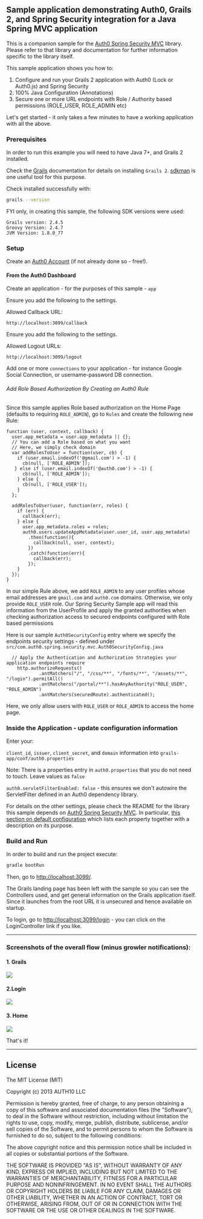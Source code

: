 ## Sample application demonstrating Auth0, Grails 2, and Spring Security integration for a Java Spring MVC application

This is a companion sample for the [Auth0 Spring Security MVC](https://github.com/auth0/auth0-spring-security-mvc) library.
Please refer to that library and documentation for further information specific to the library itself.

This sample application shows you how to:

 1. Configure and run your Grails 2 application with Auth0 (Lock or Auth0.js) and Spring Security
 2. 100% Java Configuration (Annotations)
 3. Secure one or more URL endpoints with Role / Authority based permissions (ROLE_USER, ROLE_ADMIN etc)

Let's get started - it only takes a few minutes to have a working application with all the above.

### Prerequisites

In order to run this example you will need to have Java 7+, and Grails 2 installed.

Check the [Grails](https://grails.org/) documentation for details on installing `Grails 2`.
[sdkman](http://sdkman.io/) is one useful tool for this purpose.

Check installed successfully with:

```sh
grails --version
```

FYI only, in creating this sample, the following SDK versions were used:

 ```
Grails version: 2.4.5
Groovy Version: 2.4.7
JVM Version: 1.8.0_77
 ```

### Setup

Create an [Auth0 Account](https://auth0.com) (if not already done so - free!).


#### From the Auth0 Dashboard

Create an application - for the purposes of this sample - `app`

Ensure you add the following to the settings.

Allowed Callback URL:

```
http://localhost:3099/callback
```

Ensure you add the following to the settings.

Allowed Logout URLs:

```
http://localhost:3099/logout
```

Add one or more `connections` to your application - for instance Google Social Connection,
or username-password DB connection.


###### Add Role Based Authorization By Creating an Auth0 Rule


Since this sample applies Role based authorization on the Home Page (defaults to requiring `ROLE_ADMIN`), go to `Rules`
and create the following new Rule:

```
function (user, context, callback) {
  user.app_metadata = user.app_metadata || {};
  // You can add a Role based on what you want
  // Here, we simply check domain
  var addRolesToUser = function(user, cb) {
    if (user.email.indexOf('@gmail.com') > -1) {
      cb(null, ['ROLE_ADMIN']);
   } else if (user.email.indexOf('@auth0.com') > -1) {
      cb(null, ['ROLE_ADMIN']);
    } else {
      cb(null, ['ROLE_USER']);
    }
  };

  addRolesToUser(user, function(err, roles) {
    if (err) {
      callback(err);
    } else {
      user.app_metadata.roles = roles;
      auth0.users.updateAppMetadata(user.user_id, user.app_metadata)
        .then(function(){
          callback(null, user, context);
        })
        .catch(function(err){
          callback(err);
        });
    }
  });
}
```

In our simple Rule above, we add `ROLE_ADMIN` to any user profiles whose email addresses are `gmail.com` and `auth0.com` domains.
Otherwise, we only provide `ROLE_USER` role. Our Spring Security Sample app will read this information from the UserProfile and apply
the granted authorities when checking authorization access to secured endpoints configured with Role based permissions

Here is our sample `Auth0SecurityConfig` entry where we specify the endpoints security settings -
defined under `src/com.auth0.spring.security.mvc.Auth0SecurityConfig.java`


```
  // Apply the Authentication and Authorization Strategies your application endpoints require
    http.authorizeRequests()
            .antMatchers("/", "/css/**", "/fonts/**", "/assets/**", "/login").permitAll()
            .antMatchers("/portal/**").hasAnyAuthority("ROLE_USER", "ROLE_ADMIN")
            .antMatchers(securedRoute).authenticated();
```

Here, we only allow users with `ROLE_USER` or `ROLE_ADMIN` to access the home page.


### Inside the Application - update configuration information

Enter your:

`client_id`, `issuer`, `client_secret`, and `domain` information into `grails-app/conf/auth0.properties`

Note: There is a properties entry in `auth0.properties` that you do not need to touch. Leave values as `false`

`auth0.servletFilterEnabled: false` - this ensures we don't autowire the ServletFilter defined in an Auth0 dependency
library.

For details on the other settings, please check the README for the library this sample depends on  [Auth0 Spring Security MVC](https://github.com/auth0/auth0-spring-security-mvc).
In particular, [this section on default configuration](https://github.com/auth0/auth0-spring-security-mvc#default-configuration) which lists each property together with a
description on its purpose.

### Build and Run

In order to build and run the project execute:

```sh
gradle bootRun
```

Then, go to [http://localhost:3099/](http://localhost:3099/).

The Grails landing page has been left with the sample so you can see the Controllers used, and get general information
on the Grails application itself. Since it launches from the root URL it is unsecured and hence available on startup.

To login, go to [http://localhost:3099/login](http://localhost:3099/login) - you can click on the LoginController link if you like.

---

### Screenshots of the overall flow (minus growler notifications):


#### 1. Grails

![](img/3.grails.jpg)

#### 2.Login

![](img/1.login.jpg)

#### 3. Home

![](img/2.home.jpg)

That's it!

---


## License

The MIT License (MIT)

Copyright (c) 2013 AUTH10 LLC

Permission is hereby granted, free of charge, to any person obtaining a copy
of this software and associated documentation files (the "Software"), to deal
in the Software without restriction, including without limitation the rights
to use, copy, modify, merge, publish, distribute, sublicense, and/or sell
copies of the Software, and to permit persons to whom the Software is
furnished to do so, subject to the following conditions:

The above copyright notice and this permission notice shall be included in
all copies or substantial portions of the Software.

THE SOFTWARE IS PROVIDED "AS IS", WITHOUT WARRANTY OF ANY KIND, EXPRESS OR
IMPLIED, INCLUDING BUT NOT LIMITED TO THE WARRANTIES OF MERCHANTABILITY,
FITNESS FOR A PARTICULAR PURPOSE AND NONINFRINGEMENT. IN NO EVENT SHALL THE
AUTHORS OR COPYRIGHT HOLDERS BE LIABLE FOR ANY CLAIM, DAMAGES OR OTHER
LIABILITY, WHETHER IN AN ACTION OF CONTRACT, TORT OR OTHERWISE, ARISING FROM,
OUT OF OR IN CONNECTION WITH THE SOFTWARE OR THE USE OR OTHER DEALINGS IN
THE SOFTWARE.

